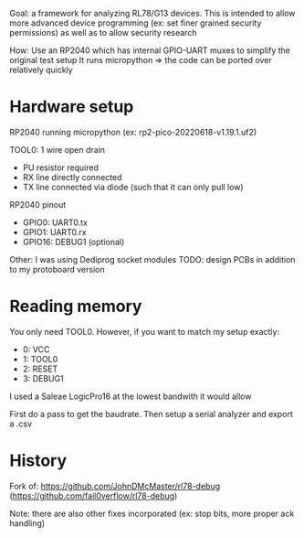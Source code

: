 Goal: a framework for analyzing RL78/G13 devices.
This is intended to allow more advanced device programming
(ex: set finer grained security permissions) as well as to
allow security research

How:
Use an RP2040 which has internal GPIO-UART muxes to simplify the original test setup
It runs micropython => the code can be ported over relatively quickly


# Hardware setup

RP2040 running micropython (ex: rp2-pico-20220618-v1.19.1.uf2)

TOOL0: 1 wire open drain
* PU resistor required
* RX line directly connected
* TX line connected via diode (such that it can only pull low)

RP2040 pinout
* GPIO0: UART0.tx
* GPIO1: UART0.rx
* GPIO16: DEBUG1 (optional)

Other: I was using Dediprog socket modules
TODO: design PCBs in addition to my protoboard version


# Reading memory

You only need TOOL0. However, if you want to match my setup exactly:
* 0: VCC
* 1: TOOL0
* 2: RESET
* 3: DEBUG1

I used a Saleae LogicPro16 at the lowest bandwith it would allow

First do a pass to get the baudrate. Then setup a serial analyzer and export a .csv


# History

Fork of: https://github.com/JohnDMcMaster/rl78-debug
(https://github.com/fail0verflow/rl78-debug)

Note: there are also other fixes incorporated
(ex: stop bits, more proper ack handling)

